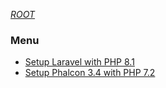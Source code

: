 [*ROOT*](../README.md)<br>
### Menu
  * [Setup Laravel with PHP 8.1](./Setup%20Laravel%20with%20PHP%208.1.md)
  * [Setup Phalcon 3.4 with PHP 7.2](./Setup%20Phalcon%203.4%20with%20PHP%207.2.md)
